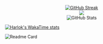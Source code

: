 <div align=center>
    <a href="https://git.io/streak-stats" style="margin: auto;"><img src="https://streak-stats.demolab.com?user=AsadiAhmad&theme=dark" alt="GitHub Streak" /></a>
    <br>
    <img src="https://github-readme-stats.vercel.app/api/top-langs/?username=AsadiAhmad&theme=dark&layout=compact"/>
    <br>
    <img src="https://github-readme-stats.vercel.app/api?username=AsadiAhmad&theme=calm_pink&show_icons=true" alt="GitHub Stats" />
</div>

[![Harlok's WakaTime stats](https://github-readme-stats.vercel.app/api/wakatime?username=AsadiAhmad)](https://github.com/AsadiAhmad/github-readme-stats)

![Readme Card](https://github-readme-stats.vercel.app/api/pin/?username=AsadiAhmad&repo=Online-Shop)



